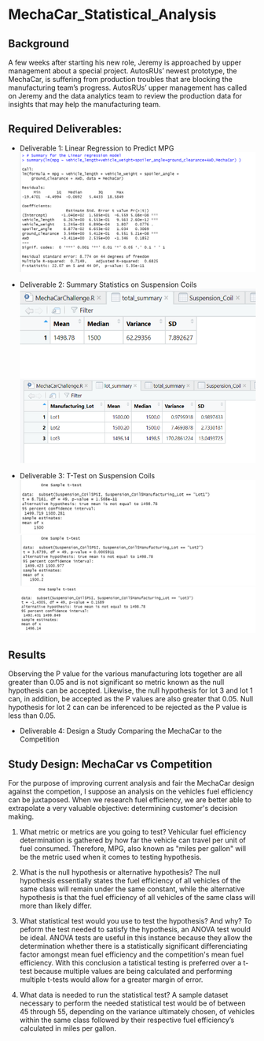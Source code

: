 # MechaCar_Statistical_Analysis

## Background
A few weeks after starting his new role, Jeremy is approached by upper management about a special project. AutosRUs’ newest prototype, the MechaCar, is suffering from production troubles that are blocking the manufacturing team’s progress. AutosRUs’ upper management has called on Jeremy and the data analytics team to review the production data for insights that may help the manufacturing team.

## Required Deliverables:
* Deliverable 1: Linear Regression to Predict MPG
![link to story](https://github.com/basecipher/MechaCar_Statistical_Analysis/blob/main/Images/The%20summary%20Linear%20Regression.PNG)

* Deliverable 2: Summary Statistics on Suspension Coils
![Total Summary](https://github.com/basecipher/MechaCar_Statistical_Analysis/blob/main/Images/Summary%20-%20total.PNG)
![Lot Summary](https://github.com/basecipher/MechaCar_Statistical_Analysis/blob/main/Images/Summary%20-%20lot.PNG)

* Deliverable 3: T-Test on Suspension Coils
![Lot 1](https://github.com/basecipher/MechaCar_Statistical_Analysis/blob/main/Images/t_test%20-%20lot%201.PNG)
![Lot 2](https://github.com/basecipher/MechaCar_Statistical_Analysis/blob/main/Images/t_test%20-%20lot%202.PNG)
![Lot 3](https://github.com/basecipher/MechaCar_Statistical_Analysis/blob/main/Images/t_test%20-%20lot%203.PNG)

## Results
Observing the P value for the various manufacturing lots together are all greater than 0.05 and is not significant so metric known as the null hypothesis can be accepted.  Likewise, the null hypothesis for lot 3 and lot 1 can, in addition, be accepted as the P values are also greater that 0.05. Null hypothesis for lot 2 can can be inferenced to be rejected as the P value is less than 0.05.

* Deliverable 4: Design a Study Comparing the MechaCar to the Competition

## Study Design: MechaCar vs Competition
For the purpose of improving current analysis and fair the MechaCar design against the competion, I suppose an analysis on the vehicles fuel efficiency can be juxtaposed.  When we research fuel efficiency, we are better able to extrapolate a very valuable objective:  determining customer's decision making.

1. What metric or metrics are you going to test?
Vehicular fuel efficiency determination is gathered by how far the vehicle can travel per unit of fuel consumed. Therefore, MPG, also known as "miles per gallon" will be the metric used when it comes to testing hypothesis.

2. What is the null hypothesis or alternative hypothesis?
The null hypothesis essentially states the fuel efficiency of all vehicles of the same class will remain under the same constant, while the alternative hypothesis is that the fuel efficiency of all vehicles of the same class will more than likely differ.

3. What statistical test would you use to test the hypothesis? And why?
To peform the test needed to satisfy the hypothesis, an ANOVA test would be ideal. ANOVA tests are useful in this instance because they allow the determination whether there is a statistically significant differenciating factor amongst mean fuel efficiency and the competition's mean fuel efficiency. With this conclusion a tatistical testing is preferred over a t-test because multiple values are being calculated and performing multiple t-tests would allow for a greater margin of error.

4. What data is needed to run the statistical test?
A sample dataset necessary to perform the needed statistical test would be of between 45 through 55, depending on the variance ultimately chosen, of vehicles within the same class followed by their respective fuel efficiency’s calculated in miles per gallon.
